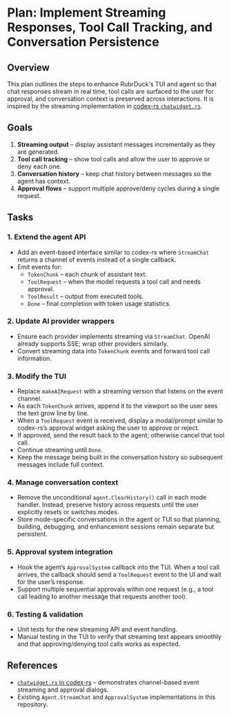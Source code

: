 # Plan: Implement Streaming Responses, Tool Call Tracking, and Conversation Persistence

## Overview
This plan outlines the steps to enhance RubrDuck's TUI and agent so that chat responses stream in real time, tool calls are surfaced to the user for approval, and conversation context is preserved across interactions. It is inspired by the streaming implementation in [codex-rs `chatwidget.rs`](https://github.com/openai/codex/blob/main/codex-rs/tui/src/chatwidget.rs).

## Goals
1. **Streaming output** – display assistant messages incrementally as they are generated.
2. **Tool call tracking** – show tool calls and allow the user to approve or deny each one.
3. **Conversation history** – keep chat history between messages so the agent has context.
4. **Approval flows** – support multiple approve/deny cycles during a single request.

## Tasks
### 1. Extend the agent API
- Add an event-based interface similar to codex-rs where `StreamChat` returns a channel of events instead of a single callback.
- Emit events for:
  - `TokenChunk` – each chunk of assistant text.
  - `ToolRequest` – when the model requests a tool call and needs approval.
  - `ToolResult` – output from executed tools.
  - `Done` – final completion with token usage statistics.

### 2. Update AI provider wrappers
- Ensure each provider implements streaming via `StreamChat`. OpenAI already supports SSE; wrap other providers similarly.
- Convert streaming data into `TokenChunk` events and forward tool call information.

### 3. Modify the TUI
- Replace `makeAIRequest` with a streaming version that listens on the event channel.
- As each `TokenChunk` arrives, append it to the viewport so the user sees the text grow line by line.
- When a `ToolRequest` event is received, display a modal/prompt similar to codex-rs’s approval widget asking the user to approve or reject.
- If approved, send the result back to the agent; otherwise cancel that tool call.
- Continue streaming until `Done`.
- Keep the message being built in the conversation history so subsequent messages include full context.

### 4. Manage conversation context
- Remove the unconditional `agent.ClearHistory()` call in each mode handler. Instead, preserve history across requests until the user explicitly resets or switches modes.
- Store mode-specific conversations in the agent or TUI so that planning, building, debugging, and enhancement sessions remain separate but persistent.

### 5. Approval system integration
- Hook the agent’s `ApprovalSystem` callback into the TUI. When a tool call arrives, the callback should send a `ToolRequest` event to the UI and wait for the user’s response.
- Support multiple sequential approvals within one request (e.g., a tool call leading to another message that requests another tool).

### 6. Testing & validation
- Unit tests for the new streaming API and event handling.
- Manual testing in the TUI to verify that streaming text appears smoothly and that approving/denying tool calls works as expected.

## References
- [`chatwidget.rs` in codex-rs](https://github.com/openai/codex/blob/main/codex-rs/tui/src/chatwidget.rs) – demonstrates channel-based event streaming and approval dialogs.
- Existing `Agent.StreamChat` and `ApprovalSystem` implementations in this repository.


